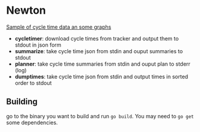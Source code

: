 # Newton

[Sample of cycle time data an some graphs](https://docs.google.com/spreadsheets/d/1I-Xp5A6w9SCntkwPQcyhWsrgoKMbwCvKHpt5HQEZvY4/edit?usp=sharing)

* **cycletimer**: download cycle times from tracker and output them to stdout in json form
* **summarize**: take cycle time json from stdin and ouput summaries to stdout
* **planner**: take cycle time summaries from stdin and ouput plan to stderr (log)
* **dumptimes**: take cycle time json from stdin and output times in sorted order to stdout

## Building

go to the binary you want to build and run `go build`. You may need to `go get` some dependencies.
